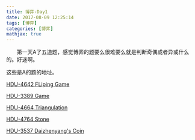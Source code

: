 ```yaml
---
title: 博弈-Day1
date: 2017-08-09 12:25:14
tags: [博弈]
categories: [博弈]
mathjax: true
---
```

&emsp;&emsp;第一天A了五道题，感觉博弈的题要么很难要么就是判断奇偶或者异或什么的。好迷啊。

<!-- more -->

这些是A的题的地址。

[HDU-4642 FLiping Game](https://500kg.github.io/GameTheory/HDU-4642%20Fliping%20game/#more)

[HDU-3389 Game](https://500kg.github.io/GameTheory/HDU-3389%20Game/#more)

[HDU-4664	Triangulation](https://500kg.github.io/GameTheory/HDU-4664%20Triangulation/)

[HDU-4764	Stone](https://500kg.github.io/GameTheory/HDU-4764%20Stone/)

[HDU-3537 Daizhenyang's Coin](https://500kg.github.io/GameTheory/HDU-3537%20Daizhenyang's%20Coin/)